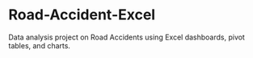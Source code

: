 # Road-Accident-Excel
Data analysis project on Road Accidents using Excel dashboards, pivot tables, and charts.
